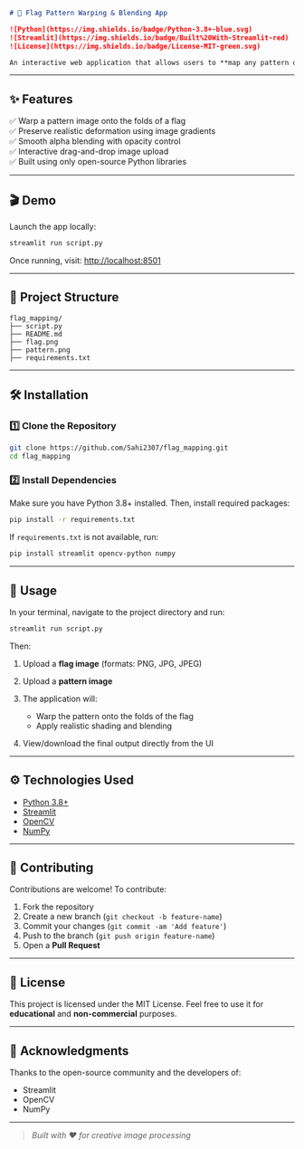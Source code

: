 ````markdown
# 🏁 Flag Pattern Warping & Blending App

![Python](https://img.shields.io/badge/Python-3.8+-blue.svg)
![Streamlit](https://img.shields.io/badge/Built%20With-Streamlit-red)
![License](https://img.shields.io/badge/License-MIT-green.svg)

An interactive web application that allows users to **map any pattern onto a flag image** realistically by warping, blending, and shading. Powered by **Streamlit**, **OpenCV**, and **NumPy**, this app gives users a smooth, browser-based image processing experience.
````
---

## ✨ Features

✅ Warp a pattern image onto the folds of a flag  
✅ Preserve realistic deformation using image gradients  
✅ Smooth alpha blending with opacity control  
✅ Interactive drag-and-drop image upload  
✅ Built using only open-source Python libraries

---

## 🎬 Demo

Launch the app locally:

```bash
streamlit run script.py
````

Once running, visit: [http://localhost:8501](http://localhost:8501)

---

## 📁 Project Structure

```plaintext
flag_mapping/
├── script.py          
├── README.md          
├── flag.png           
├── pattern.png        
├── requirements.txt
```

---

## 🛠️ Installation

### 1️⃣ Clone the Repository

```bash
git clone https://github.com/Sahi2307/flag_mapping.git
cd flag_mapping
```

### 2️⃣ Install Dependencies

Make sure you have Python 3.8+ installed. Then, install required packages:

```bash
pip install -r requirements.txt
```

If `requirements.txt` is not available, run:

```bash
pip install streamlit opencv-python numpy
```

---

## 🚀 Usage

In your terminal, navigate to the project directory and run:

```bash
streamlit run script.py
```

Then:

1. Upload a **flag image** (formats: PNG, JPG, JPEG)
2. Upload a **pattern image**
3. The application will:

   * Warp the pattern onto the folds of the flag
   * Apply realistic shading and blending
4. View/download the final output directly from the UI

---

## ⚙️ Technologies Used

* [Python 3.8+](https://www.python.org/)
* [Streamlit](https://streamlit.io/)
* [OpenCV](https://opencv.org/)
* [NumPy](https://numpy.org/)

---

## 🤝 Contributing

Contributions are welcome! To contribute:

1. Fork the repository
2. Create a new branch (`git checkout -b feature-name`)
3. Commit your changes (`git commit -am 'Add feature'`)
4. Push to the branch (`git push origin feature-name`)
5. Open a **Pull Request**

---

## 📄 License

This project is licensed under the MIT License.
Feel free to use it for **educational** and **non-commercial** purposes.

---

## 🙌 Acknowledgments

Thanks to the open-source community and the developers of:

* Streamlit
* OpenCV
* NumPy

---

> *Built with ❤️ for creative image processing*

```
